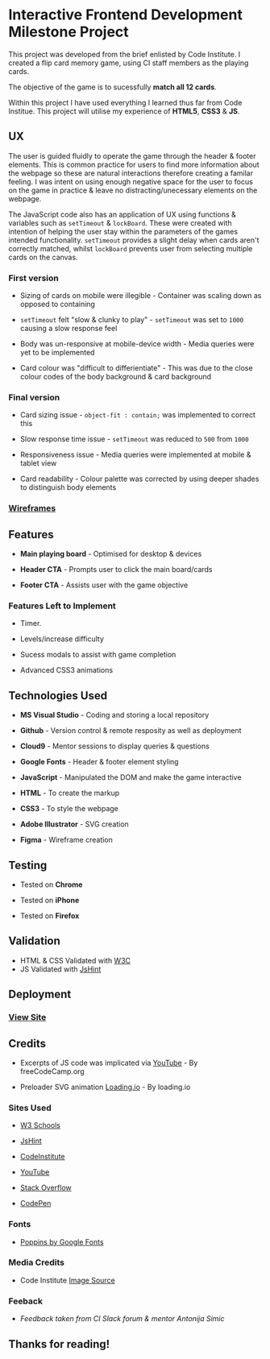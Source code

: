 # Interactive Frontend Development Milestone Project

This project was developed from the brief enlisted by Code Institute. I created a flip card memory game, using CI staff members as the playing cards.

The objective of the game is to sucessfully **match all 12 cards**.

Within this project I have used everything I learned thus far from Code Institue.
This project will utilise my experience of **HTML5**, **CSS3** & **JS**.

## UX

The user is guided fluidly to operate the game through the header & footer elements. This is common practice for users to find more information about the webpage so these are natural interactions therefore creating a familar feeling. I was intent on using enough negative space for the user to focus on the game in practice & leave no distracting/unecessary elements on the webpage.

The JavaScript code also has an application of UX using functions & variables such as ```setTimeout``` & ```lockBoard```. These were created with intention of helping the user stay within the parameters of the games intended functionality. ```setTimeout``` provides a slight delay when cards aren't correctly matched, whilst ```lockBoard``` prevents user from selecting multiple cards on the canvas.

### First version

* Sizing of cards on mobile were illegible - Container was scaling down as opposed to containing

* ```setTimeout``` felt "slow & clunky to play" - ```setTimeout``` was set to ```1000``` causing a slow response feel

* Body was un-responsive at mobile-device width - Media queries were yet to be implemented

* Card colour was "difficult to differientiate" - This was due to the close colour codes of the body background & card background

### Final version
* Card sizing issue - ```object-fit : contain;``` was implemented to correct this

* Slow response time issue - ```setTimeout``` was reduced to ```500``` from ```1000```

* Responsiveness issue - Media queries were implemented at mobile & tablet view

* Card readability - Colour palette was corrected by using deeper shades to distinguish body elements

### [Wireframes](https://www.figma.com/file/019CbRh9rL3j3STQzXtMKjHj/Interactive-frontend-Memory-game-wireframes?node-id=0%3A1)

## Features 

* **Main playing board** - Optimised for desktop & devices

* **Header CTA** - Prompts user to click the main board/cards

* **Footer CTA** - Assists user with the game objective

### Features Left to Implement 

* Timer.

* Levels/increase difficulty

* Sucess modals to assist with game completion

* Advanced CSS3 animations

## Technologies Used

* **MS Visual Studio** - Coding and storing a local repository

* **Github** - Version control & remote resposity as well as deployment

* **Cloud9** - Mentor sessions to display queries & questions

* **Google Fonts** - Header & footer element styling

* **JavaScript** - Manipulated the DOM and make the game interactive

* **HTML** - To create the markup

* **CSS3** - To style the webpage

* **Adobe Illustrator** - SVG creation

* **Figma** - Wireframe creation

## Testing

* Tested on **Chrome**

* Tested on **iPhone**

* Tested on **Firefox**

## Validation

* HTML & CSS Validated with [W3C](https://validator.w3.org)
* JS Validated with [JsHint](https://jshint.com/)

## Deployment

### [View Site](https://elh0.github.io/Interactive-Frontend-Development-Milestone-Project/)

## Credits 

* Excerpts of JS code was implicated via [YouTube](https://www.youtube.com/watch?v=ZniVgo8U7ek&t=43s) - By freeCodeCamp.org

* Preloader SVG animation [Loading.io](https://loading.io/) - By loading.io

### Sites Used

* [W3 Schools](https://www.w3schools.com/html/default.asp) 

* [JsHint](https://jshint.com/)

* [CodeInstitute](https://courses.codeinstitute.net)

* [YouTube](https://www.youtube.com/)

* [Stack Overflow](https://stackoverflow.com/)

* [CodePen](https://codepen.io/)

### Fonts 

* [Poppins by Google Fonts](https://fonts.google.com/specimen/Poppins)

### Media Credits

* Code Institute [Image Source](https://codeinstitute.net/)

### Feeback

* *Feedback taken from CI Slack forum & mentor Antonija Simic*

## **Thanks for reading!**
